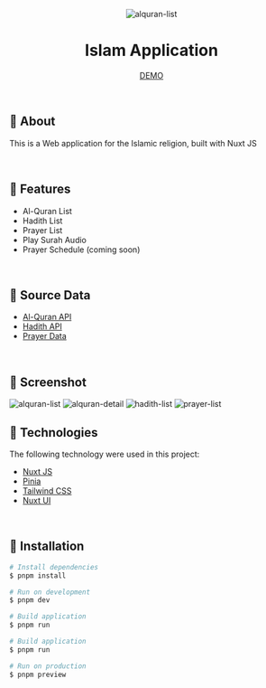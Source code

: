 <p align="center">
  <img src="https://github.com/ionivetech/islam-app/blob/main/public/logo-full.svg" alt="alquran-list" align="center" />
</p>

<h1 align="center">Islam Application</h1>

<p align="center">
  <a href="https://faridnugraha-islam.netlify.app/">DEMO</a>
</p>

<br>

## :dart: About

<p>This is a Web application for the Islamic religion, built with Nuxt JS</p>

<br>

## :gem: Features

- Al-Quran List
- Hadith List
- Prayer List
- Play Surah Audio
- Prayer Schedule (coming soon)

<br>

## :floppy_disk: Source Data

- [Al-Quran API](https://equran.id/apidev)
- [Hadith API](https://equran.id/apidev)
- [Prayer Data](https://github.com/ionivetech/islam-app/blob/main/assets/file/doa-harian.json)

<br>

## :art: Screenshot

<img src="https://github.com/ionivetech/islam-app/blob/main/public/screenshot/alquran-list.png" alt="alquran-list" />

<img src="https://github.com/ionivetech/islam-app/blob/main/public/screenshot/alquran-detail.png" alt="alquran-detail" />

<img src="https://github.com/ionivetech/islam-app/blob/main/public/screenshot/hadith-list.png" alt="hadith-list" />

<img src="https://github.com/ionivetech/islam-app/blob/main/public/screenshot/prayer-list.png" alt="prayer-list" />

<br>

## :rocket: Technologies

The following technology were used in this project:

- [Nuxt JS](https://nuxt.com/)
- [Pinia](https://pinia.vuejs.org/)
- [Tailwind CSS](https://tailwindcss.com/)
- [Nuxt UI](https://ui.nuxt.com/)

<br>

## :checkered_flag: Installation

```bash
# Install dependencies
$ pnpm install

# Run on development
$ pnpm dev

# Build application
$ pnpm run

# Build application
$ pnpm run

# Run on production
$ pnpm preview
```

<br>
